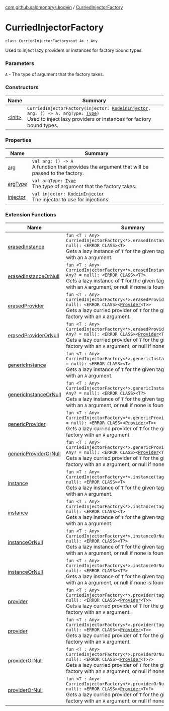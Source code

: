 [com.github.salomonbrys.kodein](../index.md) / [CurriedInjectorFactory](.)

# CurriedInjectorFactory

`class CurriedInjectorFactory<out A> : Any`

Used to inject lazy providers or instances for factory bound types.

### Parameters

`A` - The type of argument that the factory takes.

### Constructors

| Name | Summary |
|---|---|
| [&lt;init&gt;](-init-.md) | `CurriedInjectorFactory(injector: `[`KodeinInjector`](../-kodein-injector/index.md)`, arg: () -> A, argType: `[`Type`](http://docs.oracle.com/javase/6/docs/api/java/lang/reflect/Type.html)`)`<br>Used to inject lazy providers or instances for factory bound types. |

### Properties

| Name | Summary |
|---|---|
| [arg](arg.md) | `val arg: () -> A`<br>A function that provides the argument that will be passed to the factory. |
| [argType](arg-type.md) | `val argType: `[`Type`](http://docs.oracle.com/javase/6/docs/api/java/lang/reflect/Type.html)<br>The type of argument that the factory takes. |
| [injector](injector.md) | `val injector: `[`KodeinInjector`](../-kodein-injector/index.md)<br>The injector to use for injections. |

### Extension Functions

| Name | Summary |
|---|---|
| [erasedInstance](../erased-instance.md) | `fun <T : Any> CurriedInjectorFactory<*>.erasedInstance(tag: Any? = null): <ERROR CLASS><T>`<br>Gets a lazy instance of `T` for the given tag from a factory with an `A` argument. |
| [erasedInstanceOrNull](../erased-instance-or-null.md) | `fun <T : Any> CurriedInjectorFactory<*>.erasedInstanceOrNull(tag: Any? = null): <ERROR CLASS><T?>`<br>Gets a lazy instance of `T` for the given tag from a factory with an `A` argument, or null if none is found. |
| [erasedProvider](../erased-provider.md) | `fun <T : Any> CurriedInjectorFactory<*>.erasedProvider(tag: Any? = null): <ERROR CLASS><`[`Provider`](../-provider.md)`<T>>`<br>Gets a lazy curried provider of `T` for the given tag from a factory with an `A` argument. |
| [erasedProviderOrNull](../erased-provider-or-null.md) | `fun <T : Any> CurriedInjectorFactory<*>.erasedProviderOrNull(tag: Any? = null): <ERROR CLASS><`[`Provider`](../-provider.md)`<T>?>`<br>Gets a lazy curried provider of `T` for the given tag from a factory with an `A` argument, or null if none is found. |
| [genericInstance](../generic-instance.md) | `fun <T : Any> CurriedInjectorFactory<*>.genericInstance(tag: Any? = null): <ERROR CLASS><T>`<br>Gets a lazy instance of `T` for the given tag from a factory with an `A` argument. |
| [genericInstanceOrNull](../generic-instance-or-null.md) | `fun <T : Any> CurriedInjectorFactory<*>.genericInstanceOrNull(tag: Any? = null): <ERROR CLASS><T?>`<br>Gets a lazy instance of `T` for the given tag from a factory with an `A` argument, or null if none is found. |
| [genericProvider](../generic-provider.md) | `fun <T : Any> CurriedInjectorFactory<*>.genericProvider(tag: Any? = null): <ERROR CLASS><`[`Provider`](../-provider.md)`<T>>`<br>Gets a lazy curried provider of `T` for the given tag from a factory with an `A` argument. |
| [genericProviderOrNull](../generic-provider-or-null.md) | `fun <T : Any> CurriedInjectorFactory<*>.genericProviderOrNull(tag: Any? = null): <ERROR CLASS><`[`Provider`](../-provider.md)`<T>?>`<br>Gets a lazy curried provider of `T` for the given tag from a factory with an `A` argument, or null if none is found. |
| [instance](../instance.md) | `fun <T : Any> CurriedInjectorFactory<*>.instance(tag: Any? = null): <ERROR CLASS><T>`<br>Gets a lazy instance of `T` for the given tag from a factory with an `A` argument. |
| [instance](../../com.github.salomonbrys.kodein.erased/instance.md) | `fun <T : Any> CurriedInjectorFactory<*>.instance(tag: Any? = null): <ERROR CLASS><T>`<br>Gets a lazy instance of `T` for the given tag from a factory with an `A` argument. |
| [instanceOrNull](../instance-or-null.md) | `fun <T : Any> CurriedInjectorFactory<*>.instanceOrNull(tag: Any? = null): <ERROR CLASS><T?>`<br>Gets a lazy instance of `T` for the given tag from a factory with an `A` argument, or null if none is found. |
| [instanceOrNull](../../com.github.salomonbrys.kodein.erased/instance-or-null.md) | `fun <T : Any> CurriedInjectorFactory<*>.instanceOrNull(tag: Any? = null): <ERROR CLASS><T?>`<br>Gets a lazy instance of `T` for the given tag from a factory with an `A` argument, or null if none is found. |
| [provider](../provider.md) | `fun <T : Any> CurriedInjectorFactory<*>.provider(tag: Any? = null): <ERROR CLASS><`[`Provider`](../-provider.md)`<T>>`<br>Gets a lazy curried provider of `T` for the given tag from a factory with an `A` argument. |
| [provider](../../com.github.salomonbrys.kodein.erased/provider.md) | `fun <T : Any> CurriedInjectorFactory<*>.provider(tag: Any? = null): <ERROR CLASS><`[`Provider`](../-provider.md)`<T>>`<br>Gets a lazy curried provider of `T` for the given tag from a factory with an `A` argument. |
| [providerOrNull](../provider-or-null.md) | `fun <T : Any> CurriedInjectorFactory<*>.providerOrNull(tag: Any? = null): <ERROR CLASS><`[`Provider`](../-provider.md)`<T>?>`<br>Gets a lazy curried provider of `T` for the given tag from a factory with an `A` argument, or null if none is found. |
| [providerOrNull](../../com.github.salomonbrys.kodein.erased/provider-or-null.md) | `fun <T : Any> CurriedInjectorFactory<*>.providerOrNull(tag: Any? = null): <ERROR CLASS><`[`Provider`](../-provider.md)`<T>?>`<br>Gets a lazy curried provider of `T` for the given tag from a factory with an `A` argument, or null if none is found. |
